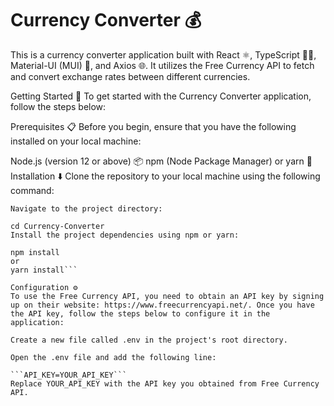 # Currency Converter 💰
This is a currency converter application built with React ⚛️, TypeScript 🧑‍💻, Material-UI (MUI) 🎨, and Axios 🌐. It utilizes the Free Currency API to fetch and convert exchange rates between different currencies.

Getting Started 🚀
To get started with the Currency Converter application, follow the steps below:

Prerequisites 📋
Before you begin, ensure that you have the following installed on your local machine:

Node.js (version 12 or above) 📦
npm (Node Package Manager) or yarn 🧶
Installation ⬇️
Clone the repository to your local machine using the following command:

```git clone https://github.com/N1tchVar/Currency-Converter.git
Navigate to the project directory:

cd Currency-Converter
Install the project dependencies using npm or yarn:

npm install
or
yarn install```

Configuration ⚙️
To use the Free Currency API, you need to obtain an API key by signing up on their website: https://www.freecurrencyapi.net/. Once you have the API key, follow the steps below to configure it in the application:

Create a new file called .env in the project's root directory.

Open the .env file and add the following line:

```API_KEY=YOUR_API_KEY```
Replace YOUR_API_KEY with the API key you obtained from Free Currency API.
